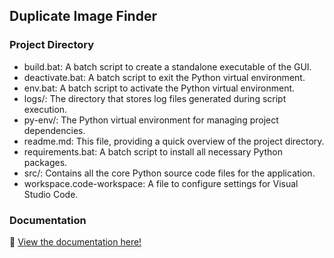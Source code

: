 ## Duplicate Image Finder

### Project Directory
<ul>
<li>build.bat: A batch script to create a standalone executable of the GUI.</li>
<li>deactivate.bat: A batch script to exit the Python virtual environment.</li>
<li>env.bat: A batch script to activate the Python virtual environment.</li>
<li>logs/: The directory that stores log files generated during script execution.</li>
<li>py-env/: The Python virtual environment for managing project dependencies.</li>
<li>readme.md: This file, providing a quick overview of the project directory.</li>
<li>requirements.bat: A batch script to install all necessary Python packages.</li>
<li>src/: Contains all the core Python source code files for the application.</li>
<li>workspace.code-workspace: A file to configure settings for Visual Studio Code.</li>
</ul>

### Documentation

🚀 <a href="https://hackeruser240.github.io/Duplicate-Image-Detector/" target="_blank" rel="noopener noreferrer">View the documentation here!</a>